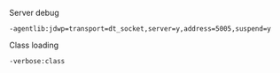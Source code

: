 Server debug
```
-agentlib:jdwp=transport=dt_socket,server=y,address=5005,suspend=y
```

Class loading
```
-verbose:class
```
